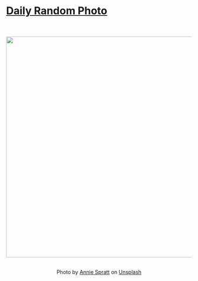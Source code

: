 # [Daily Random Photo](https://www.dailyrandomphoto.com/)

<div align="center">
  <br>
  <br>
  <a href="https://www.dailyrandomphoto.com/p/2025/2025-10-15/"><img src="https://images.unsplash.com/photo-1737279721268-a30ca431135b?crop=entropy&cs=tinysrgb&fit=max&fm=jpg&ixid=M3w3NzUwOHwwfDF8cmFuZG9tfHx8fHx8fHx8MTc2MDQ4OTA5Nnw&ixlib=rb-4.1.0&q=80&w=1080" width="600px"></a>
  <br>
  <br>
  <p class="has-text-grey">Photo by <a href="https://unsplash.com/@anniespratt?utm_source=Daily%20Random%20Photo&amp;utm_medium=referral" target="_blank" rel="noopener noreferrer">Annie Spratt</a> on <a href="https://unsplash.com/photos/a-blurry-picture-of-a-tree-with-a-bench-in-front-of-it-FqrMFfB68Zw?utm_source=Daily%20Random%20Photo&amp;utm_medium=referral" target="_blank" rel="noopener noreferrer">Unsplash</a></p>
</div>
